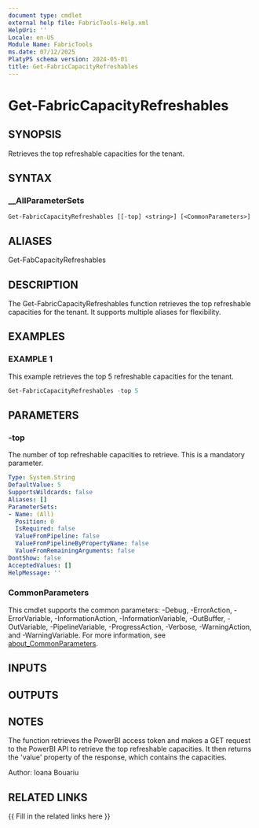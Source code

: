 ```yaml
---
document type: cmdlet
external help file: FabricTools-Help.xml
HelpUri: ''
Locale: en-US
Module Name: FabricTools
ms.date: 07/12/2025
PlatyPS schema version: 2024-05-01
title: Get-FabricCapacityRefreshables
---
```


# Get-FabricCapacityRefreshables

## SYNOPSIS

Retrieves the top refreshable capacities for the tenant.

## SYNTAX

### __AllParameterSets

```
Get-FabricCapacityRefreshables [[-top] <string>] [<CommonParameters>]
```

## ALIASES

Get-FabCapacityRefreshables

## DESCRIPTION

The Get-FabricCapacityRefreshables function retrieves the top refreshable capacities for the tenant.
It supports multiple aliases for flexibility.

## EXAMPLES

### EXAMPLE 1

This example retrieves the top 5 refreshable capacities for the tenant.

```powershell
Get-FabricCapacityRefreshables -top 5
```

## PARAMETERS

### -top

The number of top refreshable capacities to retrieve.
This is a mandatory parameter.

```yaml
Type: System.String
DefaultValue: 5
SupportsWildcards: false
Aliases: []
ParameterSets:
- Name: (All)
  Position: 0
  IsRequired: false
  ValueFromPipeline: false
  ValueFromPipelineByPropertyName: false
  ValueFromRemainingArguments: false
DontShow: false
AcceptedValues: []
HelpMessage: ''
```

### CommonParameters

This cmdlet supports the common parameters: -Debug, -ErrorAction, -ErrorVariable,
-InformationAction, -InformationVariable, -OutBuffer, -OutVariable, -PipelineVariable,
-ProgressAction, -Verbose, -WarningAction, and -WarningVariable. For more information, see
[about_CommonParameters](https://go.microsoft.com/fwlink/?LinkID=113216).

## INPUTS

## OUTPUTS

## NOTES

The function retrieves the PowerBI access token and makes a GET request to the PowerBI API to retrieve the top refreshable capacities.
It then returns the 'value' property of the response, which contains the capacities.

Author: Ioana Bouariu

## RELATED LINKS

{{ Fill in the related links here }}

